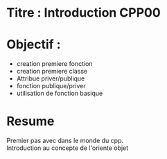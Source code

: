 # Titre : Introduction CPP00



# Objectif :
- creation premiere fonction
- creation premiere classe
- Attribue priver/publique
- fonction publique/priver
- utilisation de fonction basique

# Resume

Premier pas avec dans le monde du cpp.    
Introduction au concepte de l'oriente objet